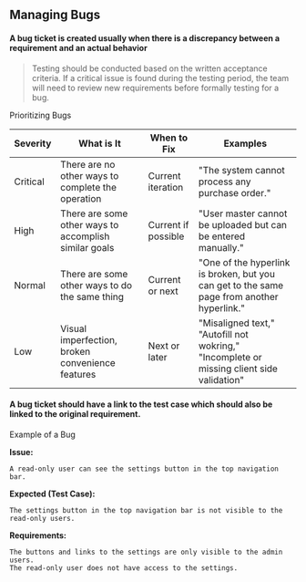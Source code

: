 ## Managing Bugs

#### A bug ticket is created usually when there is a discrepancy between a requirement and an actual behavior

> Testing should be conducted based on the written acceptance criteria. If a critical issue is found during the testing period, the team will need to review new requirements before formally testing for a bug.

Prioritizing Bugs

|Severity|What is It|When to Fix|Examples|
|-----|-----|-----|-----|
|Critical|There are no other ways to complete the operation|Current iteration|"The system cannot process any purchase order."|
|High|There are some other ways to accomplish similar goals|Current if possible|"User master cannot be uploaded but can be entered manually."|
|Normal|There are some other ways to do the same thing|Current or next|"One of the hyperlink is broken, but you can get to the same page from another hyperlink."|
|Low|Visual imperfection, broken convenience features|Next or later|"Misaligned text," "Autofill not wokring," "Incomplete or missing client side validation"|

#### A bug ticket should have a link to the test case which should also be linked to the original requirement.


Example of a Bug

**Issue:**
```
A read-only user can see the settings button in the top navigation bar.
```
**Expected (Test Case):**
```
The settings button in the top navigation bar is not visible to the read-only users.
```
**Requirements:**
```
The buttons and links to the settings are only visible to the admin users.
The read-only user does not have access to the settings.
```

